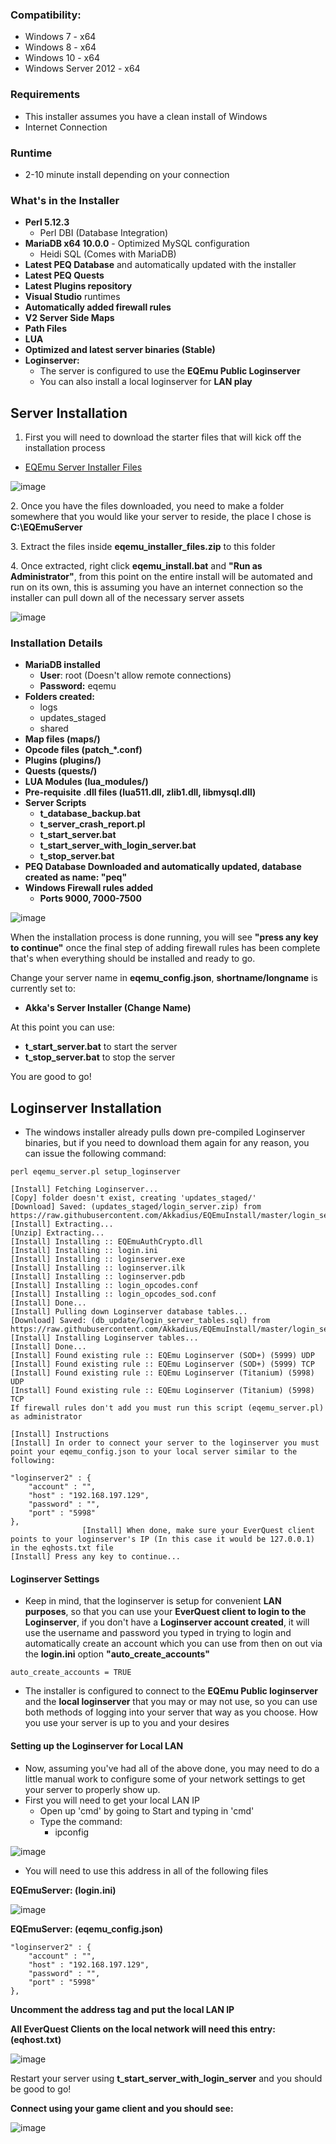 ### Compatibility:

* Windows 7 - x64
* Windows 8 - x64
* Windows 10 - x64
* Windows Server 2012 - x64

### Requirements

*   This installer assumes you have a clean install of Windows
*   Internet Connection

### Runtime
*   2-10 minute install depending on your connection

### What's in the Installer

*   **Perl 5.12.3**
    *   Perl DBI (Database Integration)
*   **MariaDB x64 10.0.0** \- Optimized MySQL configuration
    *   Heidi SQL (Comes with MariaDB)
*   **Latest PEQ Database** and automatically updated with the installer
*   **Latest PEQ Quests**
*   **Latest Plugins repository**
*   **Visual Studio** runtimes
*   **Automatically added firewall rules**
*   **V2 Server Side Maps**
*   **Path Files**
*   **LUA**
*   **Optimized and latest server binaries (Stable)**
*   **Loginserver:**
    *   The server is configured to use the **EQEmu Public Loginserver**
    *   You can also install a local loginserver for **LAN play**

## Server Installation

 1. First you will need to download the starter files that will kick off the installation process

*   [EQEmu Server Installer Files](http://wiki.eqemulator.org/eqemu_installer_files.zip)

![image](https://user-images.githubusercontent.com/3319450/34912524-61f9eff6-f8a9-11e7-8028-2283d0347167.png)


2\. Once you have the files downloaded, you need to make a folder somewhere that you would like your server to reside, the place I chose is **C:\\EQEmuServer**

3\. Extract the files inside **eqemu\_installer\_files.zip** to this folder

4\. Once extracted, right click **eqemu_install.bat** and **"Run as Administrator"**, from this point on the entire install will be automated and run on its own, this is assuming you have an internet connection so the installer can pull down all of the necessary server assets

![image](https://user-images.githubusercontent.com/3319450/34912527-6e97d462-f8a9-11e7-981f-6a60ba0fbdea.png)


### Installation Details

*   **MariaDB installed**
    *   **User**: root (Doesn't allow remote connections)
    *   **Password:** eqemu
*   **Folders created:**
    *   logs
    *   updates_staged
    *   shared
*   **Map files (maps/)**
*   **Opcode files (patch_*.conf)**
*   **Plugins (plugins/)**
*   **Quests (quests/)**
*   **LUA Modules (lua_modules/)**
*   **Pre-requisite .dll files (lua511.dll, zlib1.dll, libmysql.dll)**
*   **Server Scripts**
    *   **t\_database\_backup.bat**
    *   **t\_server\_crash_report.pl**
    *   **t\_start\_server.bat**
    *   **t\_start\_server\_with\_login_server.bat**
    *   **t\_stop\_server.bat**
*   **PEQ Database Downloaded and automatically updated, database created as name: "peq"**
*   **Windows Firewall rules added**
    *   **Ports 9000, 7000-7500**

![image](https://user-images.githubusercontent.com/3319450/34912555-f02fc548-f8a9-11e7-928a-172977e140d3.png)


When the installation process is done running, you will see **"press any key to continue"** once the final step of adding firewall rules has been complete that's when everything should be installed and ready to go.

Change your server name in **eqemu_config.json**, **shortname/longname** is currently set to:

*   **Akka's Server Installer (Change Name)**

At this point you can use:

*   **t\_start\_server.bat** to start the server
*   **t\_stop\_server.bat** to stop the server

You are good to go!

## Loginserver Installation

* The windows installer already pulls down pre-compiled Loginserver binaries, but if you need to download them again for any reason, you can issue the following command:
```
perl eqemu_server.pl setup_loginserver

[Install] Fetching Loginserver...
[Copy] folder doesn't exist, creating 'updates_staged/'
[Download] Saved: (updates_staged/login_server.zip) from https://raw.githubusercontent.com/Akkadius/EQEmuInstall/master/login_server.zip
[Install] Extracting...
[Unzip] Extracting...
[Install] Installing :: EQEmuAuthCrypto.dll
[Install] Installing :: login.ini
[Install] Installing :: loginserver.exe
[Install] Installing :: loginserver.ilk
[Install] Installing :: loginserver.pdb
[Install] Installing :: login_opcodes.conf
[Install] Installing :: login_opcodes_sod.conf
[Install] Done...
[Install] Pulling down Loginserver database tables...
[Download] Saved: (db_update/login_server_tables.sql) from https://raw.githubusercontent.com/Akkadius/EQEmuInstall/master/login_server_tables.sql
[Install] Installing Loginserver tables...
[Install] Done...
[Install] Found existing rule :: EQEmu Loginserver (SOD+) (5999) UDP
[Install] Found existing rule :: EQEmu Loginserver (SOD+) (5999) TCP
[Install] Found existing rule :: EQEmu Loginserver (Titanium) (5998) UDP
[Install] Found existing rule :: EQEmu Loginserver (Titanium) (5998) TCP
If firewall rules don't add you must run this script (eqemu_server.pl) as administrator

[Install] Instructions
[Install] In order to connect your server to the loginserver you must point your eqemu_config.json to your local server similar to the following:

"loginserver2" : {
	"account" : "",
	"host" : "192.168.197.129",
	"password" : "",
	"port" : "5998"
},
                [Install] When done, make sure your EverQuest client points to your loginserver's IP (In this case it would be 127.0.0.1) in the eqhosts.txt file
[Install] Press any key to continue...
```

#### Loginserver Settings

*   Keep in mind, that the loginserver is setup for convenient **LAN purposes**, so that you can use your **EverQuest client to login to the Loginserver**, if you don't have a **Loginserver account created**, it will use the username and password you typed in trying to login and automatically create an account which you can use from then on out via the **login.ini** option **"auto\_create\_accounts"**

`auto_create_accounts = TRUE`

*   The installer is configured to connect to the **EQEmu Public loginserver** and the **local loginserver** that you may or may not use, so you can use both methods of logging into your server that way as you choose. How you use your server is up to you and your desires

#### Setting up the Loginserver for Local LAN

*   Now, assuming you've had all of the above done, you may need to do a little manual work to configure some of your network settings to get your server to properly show up.
*   First you will need to get your local LAN IP
    *   Open up 'cmd' by going to Start and typing in 'cmd'
    *   Type the command:
        *   ipconfig

![image](https://user-images.githubusercontent.com/3319450/34912564-330bc466-f8aa-11e7-9f97-c73049af2268.png)

*   You will need to use this address in all of the following files

**EQEmuServer: (login.ini)**

![image](https://user-images.githubusercontent.com/3319450/34912567-4100373c-f8aa-11e7-95c8-309e4da03a37.png)

**EQEmuServer: (eqemu_config.json)**
```               
"loginserver2" : {
	"account" : "",
	"host" : "192.168.197.129",
	"password" : "",
	"port" : "5998"
},
```
**Uncomment the address tag and put the local LAN IP**

**All EverQuest Clients on the local network will need this entry: (eqhost.txt)**

![image](https://user-images.githubusercontent.com/3319450/34912578-95aa7a86-f8aa-11e7-9354-7288b512d8d4.png)

Restart your server using **t\_start\_server\_with\_login_server** and you should be good to go!

**Connect using your game client and you should see:**

![image](https://user-images.githubusercontent.com/3319450/34912582-a025e892-f8aa-11e7-8676-2cdd98f6592c.png)
